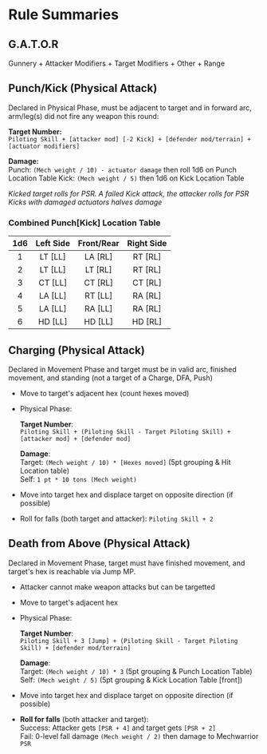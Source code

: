 # Rule Summaries

## G.A.T.O.R
Gunnery + Attacker Modifiers + Target Modifiers + Other + Range

## Punch/Kick (Physical Attack)
Declared in Physical Phase, must be adjacent to target and in forward arc, arm/leg(s) did not fire any weapon this round:  

**Target Number:**  
`Piloting Skill + [attacker mod] [-2 Kick] + [defender mod/terrain] + [actuator modifiers]`  

**Damage:**  
Punch: `(Mech weight / 10) - actuator damage` then roll 1d6 on Punch Location Table
Kick: `(Mech weight / 5)` then 1d6 on Kick Location Table

*Kicked target rolls for PSR. A failed Kick attack, the attacker rolls for PSR*  
*Kicks with damaged actuators halves damage*  

### Combined Punch[Kick] Location Table

1d6 | Left Side | Front/Rear | Right Side
:-: | :-------: | :--------: | :--------:
 1 | LT [LL] | LA [RL] | RT [RL]
 2 | LT [LL] | LT [RL] | RT [RL]
 3 | CT [LL] | CT [RL] | CT [RL]
 4 | LA [LL] | RT [LL] | RA [RL]
 5 | LA [LL] | RA [LL] | RA [RL]
 6 | HD [LL] | HD [LL] | HD [RL]

## Charging (Physical Attack)

Declared in Movement Phase and target must be in valid arc, finished movement, and standing (not a target of a Charge, DFA, Push)

- Move to target's adjacent hex (count hexes moved)  
- Physical Phase:  

  **Target Number**:  
  `Piloting Skill + (Piloting Skill - Target Piloting Skill) + [attacker mod] + [defender mod]`

  **Damage**:  
  Target: `(Mech weight / 10) * [Hexes moved]`  (5pt grouping & Hit Location table)  
  Self: `1 pt * 10 tons (Mech weight)`  

- Move into target hex and displace target on opposite direction (if possible)
- Roll for falls (both target and attacker): `Piloting Skill + 2`


## Death from Above (Physical Attack)

Declared in Movement Phase, target must have finished movement, and target's hex is reachable via Jump MP. 

- Attacker cannot make weapon attacks but can be targetted
- Move to target's adjacent hex
- Physical Phase:  
  
  **Target Number**:  
  `Piloting Skill + 3 [Jump] + (Piloting Skill - Target Piloting Skill) + [defender mod/terrain]`
  
  **Damage**:  
  Target: `(Mech weight / 10) * 3` (5pt grouping & Punch Location Table)  
  Self: `(Mech weight / 5)` (5pt grouping & Kick Location Table [front])  

- Move into target hex and displace target on opposite direction (if possible)
- **Roll for falls** (both attacker and target):  
  Success: Attacker gets `[PSR + 4]` and target gets `[PSR + 2]`  
  Fail: 0-level fall damage `(Mech weight / 2)` then damage to Mechwarrior `PSR`


